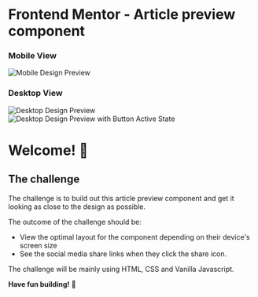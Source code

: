 # Frontend Mentor - Article preview component

### Mobile View
![Mobile Design Preview](https://res.cloudinary.com/dz209s6jk/image/upload/v1593198774/Challenges/ciavqdc7y9fpcwhmutph.jpg)

### Desktop View
![Desktop Design Preview](https://res.cloudinary.com/dz209s6jk/image/upload/v1593198709/Challenges/xjpdhdjod58zbaaw0fmo.jpg)
![Desktop Design Preview with Button Active State](https://res.cloudinary.com/dz209s6jk/image/upload/v1593198709/Challenges/xjpdhdjod58zbaaw0fmo.jpg)

# Welcome! 👋

## The challenge

The challenge is to build out this article preview component and get it looking as close to the design as possible.

The outcome of the challenge should be: 

- View the optimal layout for the component depending on their device's screen size
- See the social media share links when they click the share icon.

The challenge will be mainly using HTML, CSS and Vanilla Javascript.

**Have fun building!** 🚀

